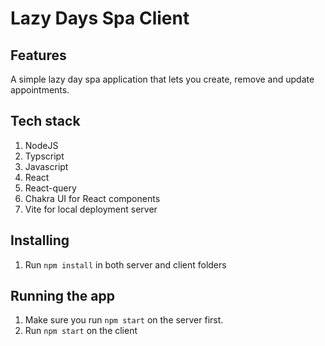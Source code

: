 # Lazy Days Spa Client

## Features

A simple lazy day spa application that lets you create, remove and update appointments.

## Tech stack

1. NodeJS
2. Typscript
3. Javascript
4. React
5. React-query
6. Chakra UI for React components
7. Vite for local deployment server


## Installing

1. Run `npm install` in both server and client folders

## Running the app

1. Make sure you run `npm start` on the server first.
2. Run `npm start` on the client

